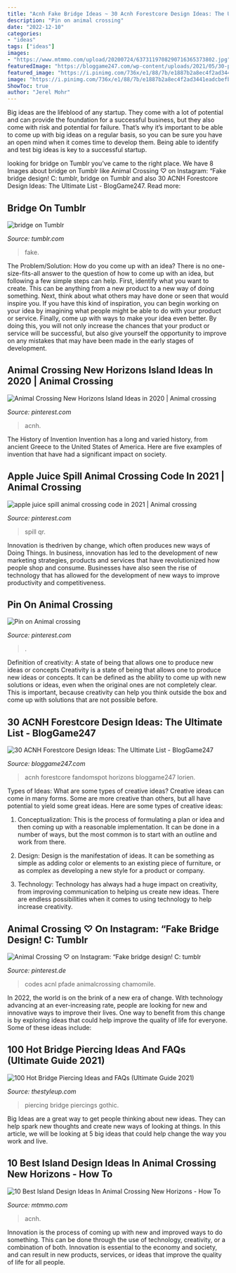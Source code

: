 ```yaml
---
title: "Acnh Fake Bridge Ideas ~ 30 Acnh Forestcore Design Ideas: The Ultimate List"
description: "Pin on animal crossing"
date: "2022-12-10"
categories:
- "ideas"
tags: ["ideas"]
images:
- "https://www.mtmmo.com/upload/20200724/6373119708290716365373802.jpg"
featuredImage: "https://bloggame247.com/wp-content/uploads/2021/05/30-peaceful-woods-house-forestcore-idea-acnh.jpg"
featured_image: "https://i.pinimg.com/736x/e1/88/7b/e1887b2a8ec4f2ad3441eadcbefb2332.jpg"
image: "https://i.pinimg.com/736x/e1/88/7b/e1887b2a8ec4f2ad3441eadcbefb2332.jpg"
ShowToc: true
author: "Jerel Mohr"
---
```



Big ideas are the lifeblood of any startup. They come with a lot of potential and can provide the foundation for a successful business, but they also come with risk and potential for failure. That’s why it’s important to be able to come up with big ideas on a regular basis, so you can be sure you have an open mind when it comes time to develop them. Being able to identify and test big ideas is key to a successful startup.

	

		
looking for bridge on Tumblr you've came to the right place. We have 8 Images about bridge on Tumblr like Animal Crossing ♡ on Instagram: “Fake bridge design! C: tumblr, bridge on Tumblr and also 30 ACNH Forestcore Design Ideas: The Ultimate List - BlogGame247. Read more:
		
    
## Bridge On Tumblr

<img loading=lazy src="https://64.media.tumblr.com/e317ee1d5dda256f5dc61cb640216147/3918b57049fa85bc-63/s640x960/c1967fd8beda2d3c61c1a33d32eb806a2701005f.jpg" onerror="this.onerror=null;this.src='https://tse4.mm.bing.net/th?id=OIP.3yTU1zRnkpo5t7tVWIH6HQHaEK&amp;pid=15.1';" alt="bridge on Tumblr">

_Source: tumblr.com_

>fake. 

	

The Problem/Solution: How do you come up with an idea?
There is no one-size-fits-all answer to the question of how to come up with an idea, but following a few simple steps can help. First, identify what you want to create. This can be anything from a new product to a new way of doing something. Next, think about what others may have done or seen that would inspire you. If you have this kind of inspiration, you can begin working on your idea by imagining what people might be able to do with your product or service. Finally, come up with ways to make your idea even better. By doing this, you will not only increase the chances that your product or service will be successful, but also give yourself the opportunity to improve on any mistakes that may have been made in the early stages of development.

    
## Animal Crossing New Horizons Island Ideas In 2020 | Animal Crossing

<img loading=lazy src="https://i.pinimg.com/originals/b7/d5/d7/b7d5d7fa502842ba04778688237f9c55.jpg" onerror="this.onerror=null;this.src='https://tse4.mm.bing.net/th?id=OIP.3DCbDPeRqajY9r4uWGrCYgHaEK&amp;pid=15.1';" alt="Animal Crossing New Horizons Island Ideas in 2020 | Animal crossing">

_Source: pinterest.com_

>acnh. 

	

The History of Invention
Invention has a long and varied history, from ancient Greece to the United States of America. Here are five examples of invention that have had a significant impact on society.

    
## Apple Juice Spill Animal Crossing Code In 2021 | Animal Crossing

<img loading=lazy src="https://i.pinimg.com/736x/b3/62/fe/b362fedade60c12fc989b95463c5cdef.jpg" onerror="this.onerror=null;this.src='https://tse2.mm.bing.net/th?id=OIP.J4QE87EglaKnwYYL9GzvaQHaD4&amp;pid=15.1';" alt="apple juice spill animal crossing code in 2021 | Animal crossing">

_Source: pinterest.com_

>spill qr. 

	

Innovation is thedriven by change, which often produces new ways of Doing Things. In business, innovation has led to the development of new marketing strategies, products and services that have revolutionized how people shop and consume. Businesses have also seen the rise of technology that has allowed for the development of new ways to improve productivity and competitiveness.

    
## Pin On Animal Crossing

<img loading=lazy src="https://i.pinimg.com/736x/e1/88/7b/e1887b2a8ec4f2ad3441eadcbefb2332.jpg" onerror="this.onerror=null;this.src='https://tse2.mm.bing.net/th?id=OIP.vgj0V-ZNLAHS5zGQkAKz3QHaFj&amp;pid=15.1';" alt="Pin on Animal crossing">

_Source: pinterest.com_

>. 

	

Definition of creativity: A state of being that allows one to produce new ideas or concepts
Creativity is a state of being that allows one to produce new ideas or concepts. It can be defined as the ability to come up with new solutions or ideas, even when the original ones are not completely clear. This is important, because creativity can help you think outside the box and come up with solutions that are not possible before.

    
## 30 ACNH Forestcore Design Ideas: The Ultimate List - BlogGame247

<img loading=lazy src="https://bloggame247.com/wp-content/uploads/2021/05/30-peaceful-woods-house-forestcore-idea-acnh.jpg" onerror="this.onerror=null;this.src='https://tse1.mm.bing.net/th?id=OIP.4GyjRH_RnqO6zgTRCLHZfgHaEK&amp;pid=15.1';" alt="30 ACNH Forestcore Design Ideas: The Ultimate List - BlogGame247">

_Source: bloggame247.com_

>acnh forestcore fandomspot horizons bloggame247 lorien. 

	

Types of Ideas: What are some types of creative ideas?
Creative ideas can come in many forms. Some are more creative than others, but all have potential to yield some great ideas. Here are some types of creative ideas:
1. Conceptualization: This is the process of formulating a plan or idea and then coming up with a reasonable implementation. It can be done in a number of ways, but the most common is to start with an outline and work from there.

2. Design: Design is the manifestation of ideas. It can be something as simple as adding color or elements to an existing piece of furniture, or as complex as developing a new style for a product or company.

3. Technology: Technology has always had a huge impact on creativity, from improving communication to helping us create new ideas. There are endless possibilities when it comes to using technology to help increase creativity.


    
## Animal Crossing ♡ On Instagram: “Fake Bridge Design! C: Tumblr

<img loading=lazy src="https://i.pinimg.com/736x/c8/d7/47/c8d747572abcf1ecf762862575463817.jpg" onerror="this.onerror=null;this.src='https://tse4.mm.bing.net/th?id=OIP.hfuAWiTu1L52sDpLBpXJWAHaHa&amp;pid=15.1';" alt="Animal Crossing ♡ on Instagram: “Fake bridge design! C: tumblr">

_Source: pinterest.de_

>codes acnl pfade animalcrossing chamomile. 

	

In 2022, the world is on the brink of a new era of change. With technology advancing at an ever-increasing rate, people are looking for new and innovative ways to improve their lives. One way to benefit from this change is by exploring ideas that could help improve the quality of life for everyone. Some of these ideas include:

    
## 100 Hot Bridge Piercing Ideas And FAQs (Ultimate Guide 2021)

<img loading=lazy src="https://thestyleup.com/wp-content/uploads/2016/08/bridge-piercing-72.jpg" onerror="this.onerror=null;this.src='https://tse3.mm.bing.net/th?id=OIP.VolDks3Q4DGSpQsc3s7WcQHaJ4&amp;pid=15.1';" alt="100 Hot Bridge Piercing Ideas and FAQs (Ultimate Guide 2021)">

_Source: thestyleup.com_

>piercing bridge piercings gothic. 

	

Big Ideas are a great way to get people thinking about new ideas. They can help spark new thoughts and create new ways of looking at things. In this article, we will be looking at 5 big ideas that could help change the way you work and live.

    
## 10 Best Island Design Ideas In Animal Crossing New Horizons - How To

<img loading=lazy src="https://www.mtmmo.com/upload/20200724/6373119708290716365373802.jpg" onerror="this.onerror=null;this.src='https://tse1.mm.bing.net/th?id=OIP.m7jxYSDVf7Yv-C3EON_iSwHaEV&amp;pid=15.1';" alt="10 Best Island Design Ideas In Animal Crossing New Horizons - How To">

_Source: mtmmo.com_

>acnh. 

	

Innovation is the process of coming up with new and improved ways to do something. This can be done through the use of technology, creativity, or a combination of both. Innovation is essential to the economy and society, and can result in new products, services, or ideas that improve the quality of life for all people.

